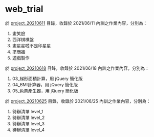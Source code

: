 # web_trial

於 [project_20210611](https://github.com/gandolfreddy/web_trial/tree/main/project_20210611) 目錄，收錄於 2021/06/11 內訓之作業內容，分別為：
1. 畫笑臉
2. 西洋棋棋盤
3. 畫星星啦不是印星星
4. 塗鴉牆
5. 遊戲製作

於 [project_20210618](https://github.com/gandolfreddy/web_trial/tree/main/project_20210618) 目錄，收錄於 2021/06/18 內訓之作業內容，分別為：
1. 03_梯形面積計算，用 jQuery 簡化版
2. 04_BMI計算器，用 jQuery 簡化版
3. 05_色票產生器，用 jQuery 簡化版

於 [project_20210625](https://github.com/gandolfreddy/web_trial/tree/main/project_20210625) 目錄，收錄於 2021/06/25 內訓之作業內容，分別為：
1. 待辦清單 level_1
2. 待辦清單 level_2
3. 待辦清單 level_3
4. 待辦清單 level_4
